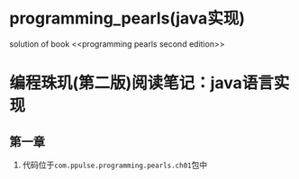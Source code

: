 # programming_pearls(java实现)
solution of book &lt;&lt;programming pearls second edition>>

# 编程珠玑(第二版)阅读笔记：java语言实现
## 第一章
1. 代码位于`com.ppulse.programming.pearls.ch01`包中